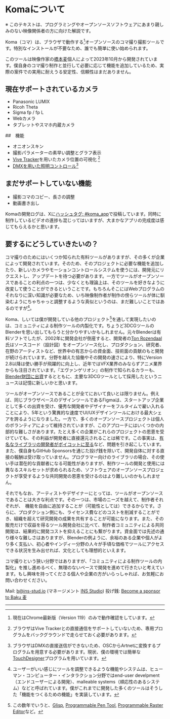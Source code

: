 # Komaについて

※ このテキストは、プログラミングやオープンソースソフトウェアにあまり親しみのない映像関係者の方に向けた解説です。

Koma（コマ）は、ブラウザで動作する[^browsers]オープンソースのコマ撮り撮影ツールです。特別なインストールが不要なため、誰でも簡単に使い始められます。

このツールは映像作家の[橋本麦](https://baku89.com)個人によって2023年10月から開発されています。僕自身のコマ撮り制作と並行して必要に応じて機能を追加しているため、実際の案件での実用に耐えうる安定性、信頼性はまだありません。

## 現在サポートされているカメラ

 - Panasonic LUMIX
 - Ricoh Theta
 - Sigma fp / fp L
 - Webカメラ
 - タブレットやスマホ内蔵カメラ

##　機能
 - オニオンスキン
 - 撮影パラメーターの素早い調整とグラフ表示
 - [Vive Tracker](https://www.vive.com/jp/accessory/vive-tracker/)を用いたカメラ位置の可視化 [^vive]
 - [DMXを用いた照明コントロール](https://x.com/_baku89/status/1726584885484413252?s=20)[^dmx]

## まだサポートしていない機能
 - 撮影コマのコピー、長さの調整
 - 動画書き出し

Komaの開発ログは、Xに[ハッシュタグ: #koma_app](https://twitter.com/search?q=from%3A%40_baku89%20%23koma_app&src=typed_query&f=live)で投稿しています。同時に制作しているビデオの進捗も混じってはいますが、大まかなアプリの完成度は感じてもらえるかと思います。

## 要するにどうしていきたいの？


コマ撮りのためにはいくつか知られた有料ツールがありますが、その多くが企業によって開発されています。そのため、そのプロジェクトに必要な機能を追加したり、新しいカメラやモーションコントロールシステムを使うには、開発元にリクエストし、アップデートを待つ必要があります。一方でツールがオープンソースであることの利点の一つは、少なくとも理論上は、そのツールを好きなように改変して使うことができるということです。もちろんそこにはWebプログラムのそれなりに深い知識が必要なため、いち映像制作者が制作の傍らツールが体に馴染むようにちゃちゃっと調整するような真似というのは、まだ難しいことではあるのですが[^eud]。

Koma、しいては僕が開発している他のプロジェクト[^tools]を通して実現したいのは、コミュニティによる制作ツールの内製化です。ちょうど3DCGツールのBlenderを思い出してもらうと分かりやすいかもしれません。元々Blenderは有料ソフトでしたが、2002年に開発会社が倒産すると、開発者の[Ton Rozendaal](https://ja.wikipedia.org/wiki/%E3%83%88%E3%83%B3%E3%83%BB%E3%83%AD%E3%83%BC%E3%82%BB%E3%83%B3%E3%83%80%E3%83%BC%E3%83%AB)氏はソースコード（設計図）をオープンソース化し、プロダクション、研究者、在野のアーティストなど、世界中の有志からの資金面、技術面の貢献のもと開発が続けられています。分野を越えた協働やその開発の速さにより、特にVersion 2.8以降は使い勝手が飛躍的に向上し、近年ではVFX業界のみならずアニメ業界からも注目されています。『エヴァンゲリオン』の制作で知られるカラーも、[Blender財団に出資](https://www.khara.co.jp/2019/07/30/blender/)するとともに、主要な3DCGツールとして採用したというニュースは記憶に新しいかと思います。

ツールがオープンソースであることが全てにおいて良いとは限りません。例えば、同じブラウザベースのデザインツールであるFigmaは、スタートアップ企業として多くの出資を受け、優秀な開発者やデザイナーをフルタイムで雇い入れることにより、5年という驚異的な速度でUI/UXデザインツールにおける最大シェアを誇るようになりました。一方で、多くのオープンソースプロジェクトは個人のボランティアによって維持されていますが、このアプローチにはいくつかの内部的な難しさがあります。たとえ多くの企業がこれらのプロジェクトの恩恵を受けていても、その利益が開発者に直接還元されることは稀です。この事実は、[有名なライブラリの開発者がボイコットに至る](https://www.itmedia.co.jp/news/articles/2201/11/news160.html)など、問題を引き起こしています。また、僕自身もGitHub Sponsorsを通じた投げ銭を除いて、開発自体に対する直接の報酬は受け取っていません。プログラマー向けのライブラリの場合、その使い手は潜在的な貢献者になる可能性がありますが、制作ツールの開発と使用には異なるスキルセットが求められるため、ソフトウェアのオープンソースプロジェクトが享受するような共同開発の恩恵を受けるのはより難しいのかもしれません。

それでもなお、アーティストやデザイナーにとっては、ツールがオープンソースであることは大きな利点です。その一つは、市場のニーズを越えて、制作者それぞれが、　機能を自由に追加することが（可能性としては）できるからです。さらに、プロダクション側にも、ライセンス費などのコストを削減することができ、組織を超えて研究開発の成果を共有することが可能になります。また、その販売だけで収益を得るツール開発会社に比べて、制作者コミュニティによる共同開発は、結果的に開発コストを抑えることにも繋がります。資金面では先述の通り様々な難しさはありますが、Blenderの例ように、余裕のある企業や個人がより多く支払い、初心者やインディー分野の人々が手頃な価格でツールにアクセスできる状況を生み出せれば、文化としても理想的といえます。

コマ撮りという狭い分野ではありますが、「コミュニティによる制作ツールの内製化」を推し進めるべく、無理のないペースで開発を進めて行きたいと考えています。もし興味を持ってくださる個人や企業の方がいらっしゃれば、お気軽にお問い合わせください。

Mail: [b@ins-stud.io](mailto:b@ins-stud.io) (マネージメント [INS Studio](https://ins-stud.io))
投げ銭: [Become a sponsor to Baku 麦](https://github.com/sponsors/baku89)

------

[^browsers]: 現在はChrome最新版（Version 119）のみで動作確認をしています。
[^vive]: ブラウザはVive Trackerとの直接通信をサポートしていないため、専用プログラムをバックグラウンドで走らせておく必要があります。
[^dmx]: ブラウザはDMXの直接送信ができないため、OSCからArtnetに変換するプログラムを用意する必要があります。現状、僕の環境では簡単な[TouchDesigner](https://derivative.ca/)プログラムを用いています。
[^tools]: この数年でいうと、[Glisp](https://glisp.app), [Programmable Pen Tool](https://s.baku89.com/pentool/), [Programmable Raster Editor](https://glisp.app/commit:de87613/raster)など。
[^eud]: ユーザーがいい感じにツールを調整できるような機能やシステムは、ヒューマン・コンピューター・インタラクション分野ではend-user develpment（エンドユーザーによる開発）、malleable systems（順応性のあるシステム）などと呼ばれています。僕がこれまでに開発した多くのツールはそうした「機能をつくるための機能」を実装しています。
